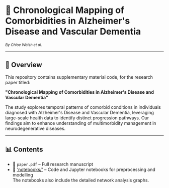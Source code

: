 # 🧠 Chronological Mapping of Comorbidities in Alzheimer's Disease and Vascular Dementia

<sub><i>By Chloe Walsh et al.</i></sub>

---

## 📘 Overview

This repository contains supplementary material code, for the research paper titled:

**"Chronological Mapping of Comorbidities in Alzheimer's Disease and Vascular Dementia"**

The study explores temporal patterns of comorbid conditions in individuals diagnosed with Alzheimer's Disease and Vascular Dementia, leveraging large-scale health data to identify distinct progression pathways. Our findings aim to enhance understanding of multimorbidity management in neurodegenerative diseases.

---

## 📊 Contents

- 📄 `paper.pdf` – Full research manuscript  
- 🧮 ['notebooks/'](./Code/) – Code and Jupyter notebooks for preprocessing and modelling  
     The notebooks also include the detailed network analysis graphs. 